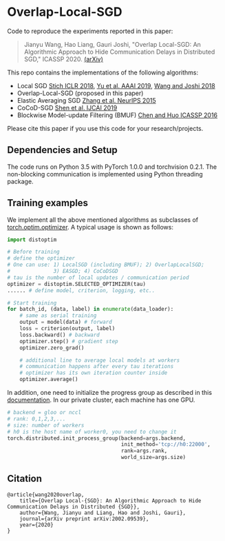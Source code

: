 
# Overlap-Local-SGD

Code to reproduce the experiments reported in this paper:
> Jianyu Wang, Hao Liang, Gauri Joshi, "Overlap Local-SGD: An Algorithmic Approach to Hide Communication Delays in Distributed SGD," ICASSP 2020. [(arXiv)](https://arxiv.org/abs/2002.09539)

This repo contains the implementations of the following algorithms:
- Local SGD [Stich ICLR 2018](https://arxiv.org/abs/1805.09767), [Yu et al. AAAI 2019](https://wvvw.aaai.org/ojs/index.php/AAAI/article/view/4514), [Wang and Joshi 2018](https://arxiv.org/abs/1808.07576)
- Overlap-Local-SGD (proposed in this paper)
- Elastic Averaging SGD [Zhang et al. NeurIPS 2015](http://papers.nips.cc/paper/5761-deep-learning-with-elastic-averaging-sgd)
- CoCoD-SGD [Shen et al. IJCAI 2019](https://arxiv.org/abs/1906.12043)
- Blockwise Model-update Filtering (BMUF) [Chen and Huo ICASSP 2016](https://ieeexplore.ieee.org/abstract/document/7472805/) 

Please cite this paper if you use this code for your research/projects.

## Dependencies and Setup
The code runs on Python 3.5 with PyTorch 1.0.0 and torchvision 0.2.1.
The non-blocking communication is implemented using Python threading package.

## Training examples
We implement all the above mentioned algorithms as subclasses of [torch.optim.optimizer](https://pytorch.org/docs/stable/optim.html). A typical usage is shown as follows:
```python
import distoptim

# Before training
# define the optimizer
# One can use: 1) LocalSGD (including BMUF); 2) OverlapLocalSGD; 
#              3) EASGD; 4) CoCoDSGD
# tau is the number of local updates / communication period
optimizer = distoptim.SELECTED_OPTIMIZER(tau)
...... # define model, criterion, logging, etc..

# Start training
for batch_id, (data, label) in enumerate(data_loader):
	# same as serial training
	output = model(data) # forward
	loss = criterion(output, label)
	loss.backward() # backward
	optimizer.step() # gradient step
	optimizer.zero_grad()

	# additional line to average local models at workers
	# communication happens after every tau iterations
	# optimizer has its own iteration counter inside
	optimizer.average()
```
In addition, one need to initialize the progress group as described in this [documentation](https://pytorch.org/docs/stable/distributed.html). In our private cluster, each machine has one GPU.
```python
# backend = gloo or nccl
# rank: 0,1,2,3,...
# size: number of workers
# h0 is the host name of worker0, you need to change it
torch.distributed.init_process_group(backend=args.backend, 
                                     init_method='tcp://h0:22000', 
                                     rank=args.rank, 
                                     world_size=args.size)
```

## Citation
```
@article{wang2020overlap,
	title={Overlap Local-{SGD}: An Algorithmic Approach to Hide Communication Delays in Distributed {SGD}},
	author={Wang, Jianyu and Liang, Hao and Joshi, Gauri},
	journal={arXiv preprint arXiv:2002.09539},
	year={2020}
}
```
    